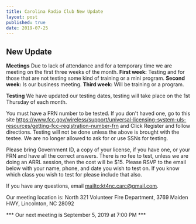 ```yaml
---
title: Carolina Radio Club New Update
layout: post
published: true
date: 2019-07-25
---
```

## New Update

**Meetings** Due to lack of attendance and for a temporary time we are meeting on the first three weeks of the month.
**First week:** Testing and for those that are not testing some kind of training or a mini program.
**Second week:** Is our business meeting.
**Third week:** Will be training or a program.
             
**Testing** We have updated our testing dates, testing will take place on the 1st Thursday of each month.

You must have a FRN number to be tested. If you don't haved one, go to this site https://www.fcc.gov/wireless/support/universal-licensing-system-uls-resources/getting-fcc-registration-number-frn and Click Register and follow directions. Testing will not be done unless the above is brought with the testee. We are no longer allowed to ask for or use SSNs for testing.

Please bring Government ID, a copy of your license, if you have one, or your FRN and have all the correct answers. There is no fee to test, unless we are doing an ARRL session, then the cost will be $15. Please RSVP to the email below with your name, phone, and date you wish to test on. If you know which class you wish to test for please include that also. 

If you have any questions, email <mailto:kt4nc.carc@gmail.com>.

Our meeting location is: North 321 Volunteer Fire Department, 3769 Maiden HWY, Lincolnton, NC 28092


*** Our next meeting is September 5, 2019 at 7:00 PM ***
